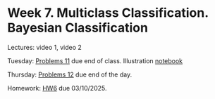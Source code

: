 # Week 7. Multiclass Classification. Bayesian Classification

Lectures: video 1, video 2

Tuesday: [Problems 11](./problems_11.pdf) due end of class. Illustration [notebook](./ML13.ipynb)

Thursday: [Problems 12](./problems_12.ipynb) due end of the day. 

Homework: [HW6](./HW6.ipynb) due 03/10/2025.
